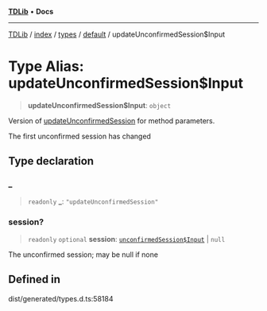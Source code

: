 [**TDLib**](../../../../../../README.md) • **Docs**

***

[TDLib](../../../../../../modules.md) / [index](../../../../../README.md) / [types](../../../README.md) / [default](../README.md) / updateUnconfirmedSession$Input

# Type Alias: updateUnconfirmedSession$Input

> **updateUnconfirmedSession$Input**: `object`

Version of [updateUnconfirmedSession](updateUnconfirmedSession.md) for method parameters.

The first unconfirmed session has changed

## Type declaration

### \_

> `readonly` **\_**: `"updateUnconfirmedSession"`

### session?

> `readonly` `optional` **session**: [`unconfirmedSession$Input`](unconfirmedSession$Input.md) \| `null`

The unconfirmed session; may be null if none

## Defined in

dist/generated/types.d.ts:58184
